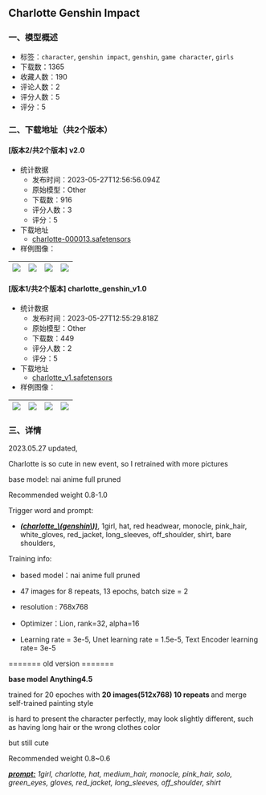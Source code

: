 ## Charlotte Genshin Impact
### 一、模型概述

- 标签：`character`, `genshin impact`, `genshin`, `game character`, `girls`
- 下载数：1365
- 收藏人数：190
- 评论人数：2
- 评分人数：5
- 评分：5

### 二、下载地址（共2个版本）

#### [版本2/共2个版本] v2.0

- 统计数据
  - 发布时间：2023-05-27T12:56:56.094Z
  - 原始模型：Other
  - 下载数：916
  - 评分人数：3
  - 评分：5
- 下载地址
  - [charlotte-000013.safetensors](https://civitai.com/api/download/models/82720)
- 样例图像：

| <img src="https://image.civitai.com/xG1nkqKTMzGDvpLrqFT7WA/73531557-ed03-40f7-ace8-4bb40f240a73/width=450/931422.jpeg" /> | <img src="https://image.civitai.com/xG1nkqKTMzGDvpLrqFT7WA/d3053554-26f3-4919-b9f7-697a6b791d56/width=450/931423.jpeg" /> | <img src="https://image.civitai.com/xG1nkqKTMzGDvpLrqFT7WA/05c0a34d-9c2b-425a-b40e-659030be5374/width=450/931424.jpeg" /> | <img src="https://image.civitai.com/xG1nkqKTMzGDvpLrqFT7WA/981f1edc-de01-4abf-90e0-a15a8f22a027/width=450/931425.jpeg" /> |
| ---- | ---- | ---- | ---- |

#### [版本1/共2个版本] charlotte_genshin_v1.0

- 统计数据
  - 发布时间：2023-05-27T12:55:29.818Z
  - 原始模型：Other
  - 下载数：449
  - 评分人数：2
  - 评分：5
- 下载地址
  - [charlotte_v1.safetensors](https://civitai.com/api/download/models/70787)
- 样例图像：

| <img src="https://image.civitai.com/xG1nkqKTMzGDvpLrqFT7WA/4cd67b23-a3d4-4565-ae75-a6f7c9ee2e62/width=450/790699.jpeg" /> | <img src="https://image.civitai.com/xG1nkqKTMzGDvpLrqFT7WA/016af655-c61f-4af4-8ccb-af01de9e5e22/width=450/790705.jpeg" /> | <img src="https://image.civitai.com/xG1nkqKTMzGDvpLrqFT7WA/c685d14a-8807-4d54-b994-82f75d75a612/width=450/790719.jpeg" /> | <img src="https://image.civitai.com/xG1nkqKTMzGDvpLrqFT7WA/5350ce50-7401-4280-8b42-97217280ab96/width=450/790720.jpeg" /> |
| ---- | ---- | ---- | ---- |


### 三、详情
<p>2023.05.27 updated, </p><p></p><p>Charlotte is so cute in new event, so I retrained with more pictures</p><p></p><p>base model: nai anime full pruned</p><p></p><p>Recommended weight 0.8-1.0</p><p></p><p>Trigger word and prompt:</p><ul><li><p><strong><em><u>(charlotte_\(genshin\))</u></em></strong>,  1girl, hat, red headwear, monocle, pink_hair, white_gloves, red_jacket, long_sleeves, off_shoulder, shirt, bare shoulders,</p></li></ul><p></p><p></p><p>Training info:</p><ul><li><p>based model：nai anime full pruned</p></li><li><p>47 images for 8 repeats, 13 epochs, batch size = 2</p></li><li><p>resolution : 768x768</p></li><li><p>Optimizer：Lion, rank=32, alpha=16</p></li><li><p>Learning rate = 3e-5, Unet learning rate = 1.5e-5, Text Encoder learning rate= 3e-5</p></li></ul><p></p><p>======= old version =======</p><p></p><p><strong>base model Anything4.5</strong></p><p></p><p>trained for 20 epoches with <strong>20 images(512x768) 10 repeats </strong>and merge self-trained painting style</p><p></p><p>is hard to present the character perfectly, may look slightly different, such as having long hair or the wrong clothes color</p><p></p><p>but still cute</p><p></p><p>Recommended weight 0.8~0.6</p><p></p><p><a target="_blank" rel="ugc" href="https://www.google.com/search?sxsrf=APwXEde4Dbi3bA4L9CjLN7_p5RD_tKWfWQ:1684091224838&amp;q=prompt&amp;spell=1&amp;sa=X&amp;ved=2ahUKEwiV7ubZwPX-AhXM7GEKHdzfDEUQkeECKAB6BAgIEAE"><strong><em>prompt:</em></strong></a><em> 1girl, charlotte, hat, medium_hair, monocle, pink_hair, solo, green_eyes, gloves, red_jacket, long_sleeves, off_shoulder, shirt</em></p>